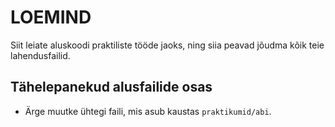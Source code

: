 # LOEMIND #

Siit leiate aluskoodi praktiliste tööde jaoks, ning siia peavad jõudma kõik teie lahendusfailid.

## Tähelepanekud alusfailide osas
* Ärge muutke ühtegi faili, mis asub kaustas `praktikumid/abi`.
